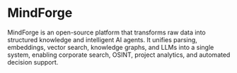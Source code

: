 ﻿# MindForge
MindForge is an open-source platform that transforms raw data into structured knowledge and intelligent AI agents. It unifies parsing, embeddings, vector search, knowledge graphs, and LLMs into a single system, enabling corporate search, OSINT, project analytics, and automated decision support.
